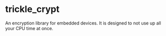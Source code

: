 # trickle_crypt

 An encryption library for embedded devices. It is designed to not use up all your CPU time at once.

